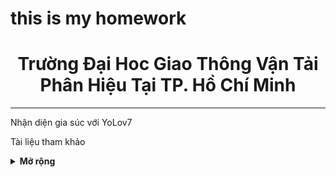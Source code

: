# this is my homework

<div align="center">
  <h1>Trường Đại Hoc Giao Thông Vận Tải<br>Phân Hiệu Tại TP. Hồ Chí Minh</h1>
</div>

</div>
<hr>
<div align="left">
  <p>Nhận diện gia súc với YoLov7</p>
</div>

<p>Tài liệu tham khảo</p>
<details><summary> <b>Mở rộng</b> </summary>
<ul>
  <li><a href="https://github.com/WongKinYiu/yolov7">Official YoLov7</a></li>
  <li><a href=""><img src='https://user-images.githubusercontent.com/117495750/202673299-5cb2884a-f746-42f6-9b6d-3d309790eaee.png'>Albumentations do more with less data</img></li>
    <li><a href="https://blog.csdn.net/qq_56591814/article/details/127172215?spm=1001.2101.3001.6650.3&utm_medium=distribute.pc_relevant.none-task-blog-2%7Edefault%7EYuanLiJiHua%7EPosition-3-127172215-blog-115369068.pc_relevant_default&depth_1-utm_source=distribute.pc_relevant.none-task-blog-2%7Edefault%7EYuanLiJiHua%7EPosition-3-127172215-blog-115369068.pc_relevant_default&utm_relevant_index=6">Phân tích siêu tham số</a></li>
    <li><a href="https://qiita.com/omiita/items/bfbba775597624056987">Sự ra đời và giải thích về hàm kích hoạt FReLU</a></li>
    <li><a href="https://codelabs.developers.google.com/tensorflowjs-transfer-learning-teachable-machine#12">No name</a></li>
    <li><a href="https://js.tensorflow.org/api/4.0.0/">TensorFlow JS document</a></li>
    <li><a href="https://blog.tensorflow.org/2021/01/custom-object-detection-in-browser.html?_gl=1*nskhnx*_ga*MTYxODU4MzAzMS4xNjY2NTIwMzc2*_ga_W0YLR4190T*MTY2OTI2Mzk4NC4zLjEuMTY2OTI2Mzk5Ny4wLjAuMA..">Custom object detection in the browser using TensorFlow.js</a></li>
  <li><a href="https://developer.mozilla.org/en-US/docs/Web/API/WebGL_API/By_example/Detect_WebGL">Detect WebGL</a></li>
  <li><a href="https://pureadmin.qub.ac.uk/ws/portalfiles/portal/258394935/Deep.pdf">Automated Individual Pig Localisation Tracking and Behaviour Metric Extraction Using Deep Learning</a></li>
  <li><a href='https://medium.com/augmented-startups/how-hyperparameters-of-yolov5-works-ec4d25f311a2'>How do Hyperparameters of YOLOv5 Work?❓</a></li>
</ul>
</details>
